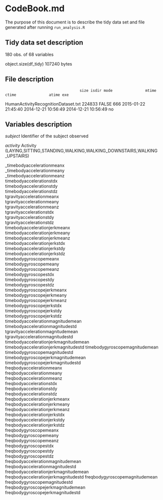 # CodeBook.md

The purpose of this document is to describe the tidy data set and file generated after running `run_analysis.R`

## Tidy data set description

180 obs. of  68 variables

object.size(df_tidy)
107240 bytes

## File description

                                      size isdir mode               mtime               ctime               atime exe
HumanActivityRecognitionDataset.txt 224833 FALSE  666 2015-01-22 21:45:40 2014-12-21 10:56:49 2014-12-21 10:56:49  no

## Variables description

*subject*                              Identifier of the subject observed

*activity*                             Activity (LAYING,SITTING,STANDING,WALKING,WALKING_DOWNSTAIRS,WALKING_UPSTAIRS)

_timebodyaccelerationmeanx            
_timebodyaccelerationmeany            
_timebodyaccelerationmeanz            
timebodyaccelerationstdx             
timebodyaccelerationstdy             
timebodyaccelerationstdz             
tgravityaccelerationmeanx            
tgravityaccelerationmeany            
tgravityaccelerationmeanz            
tgravityaccelerationstdx             
tgravityaccelerationstdy             
tgravityaccelerationstdz             
timebodyaccelerationjerkmeanx        
timebodyaccelerationjerkmeany        
timebodyaccelerationjerkmeanz        
timebodyaccelerationjerkstdx         
timebodyaccelerationjerkstdy         
timebodyaccelerationjerkstdz         
timebodygyroscopemeanx               
timebodygyroscopemeany               
timebodygyroscopemeanz               
timebodygyroscopestdx                
timebodygyroscopestdy                
timebodygyroscopestdz                
timebodygyroscopejerkmeanx           
timebodygyroscopejerkmeany           
timebodygyroscopejerkmeanz           
timebodygyroscopejerkstdx            
timebodygyroscopejerkstdy            
timebodygyroscopejerkstdz            
timebodyaccelerationmagnitudemean    
timebodyaccelerationmagnitudestd     
tgravityaccelerationmagnitudemean    
tgravityaccelerationmagnitudestd     
timebodyaccelerationjerkmagnitudemean
timebodyaccelerationjerkmagnitudestd 
timebodygyroscopemagnitudemean       
timebodygyroscopemagnitudestd        
timebodygyroscopejerkmagnitudemean   
timebodygyroscopejerkmagnitudestd    
freqbodyaccelerationmeanx            
freqbodyaccelerationmeany            
freqbodyaccelerationmeanz            
freqbodyaccelerationstdx             
freqbodyaccelerationstdy             
freqbodyaccelerationstdz             
freqbodyaccelerationjerkmeanx        
freqbodyaccelerationjerkmeany        
freqbodyaccelerationjerkmeanz        
freqbodyaccelerationjerkstdx         
freqbodyaccelerationjerkstdy         
freqbodyaccelerationjerkstdz         
freqbodygyroscopemeanx               
freqbodygyroscopemeany               
freqbodygyroscopemeanz               
freqbodygyroscopestdx                
freqbodygyroscopestdy                
freqbodygyroscopestdz                
freqbodyaccelerationmagnitudemean    
freqbodyaccelerationmagnitudestd     
freqbodyaccelerationjerkmagnitudemean
freqbodyaccelerationjerkmagnitudestd 
freqbodygyroscopemagnitudemean       
freqbodygyroscopemagnitudestd        
freqbodygyroscopejerkmagnitudemean   
freqbodygyroscopejerkmagnitudestd    

